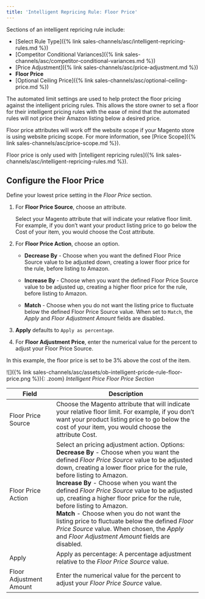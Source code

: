 ```yaml
---
title: 'Intelligent Repricing Rule: Floor Price'
---
```



Sections of an intelligent repricing rule include:

- [Select Rule Type]({% link sales-channels/asc/intelligent-repricing-rules.md %})
- [Competitor Conditional Variances]({% link sales-channels/asc/competitor-conditional-variances.md %})
- [Price Adjustment]({% link sales-channels/asc/price-adjustment.md %})
- **Floor Price**
- [Optional Ceiling Price]({% link sales-channels/asc/optional-ceiling-price.md %})

The automated limit settings are used to help protect the floor pricing against the intelligent pricing rules. This allows the store owner to set a floor for their intelligent pricing rules with the ease of mind that the automated rules will not price their Amazon listing below a desired price.

Floor price attributes will work off the website scope if your Magento store is using website pricing scope. For more information, see [Price Scope]({% link sales-channels/asc/price-scope.md %}).

Floor price is only used with [intelligent repricing rules]({% link sales-channels/asc/intelligent-repricing-rules.md %}).

## Configure the Floor Price

Define your lowest price setting in the _Floor Price_ section.

1. For **Floor Price Source**, choose an attribute.

   Select your Magento attribute that will indicate your relative floor limit. For example, if you don’t want your product listing price to go below the Cost of your item, you would choose the Cost attribute.

1. For **Floor Price Action**, choose an option.

    - **Decrease By** - Choose when you want the defined Floor Price Source value to be adjusted down, creating a lower floor price for the rule, before listing to Amazon.

    - **Increase By** - Choose when you want the defined Floor Price Source value to be adjusted up, creating a higher floor price for the rule, before listing to Amazon.

    - **Match** - Choose when you do not want the listing price to fluctuate below the defined Floor Price Source value. When set to `Match`, the _Apply_ and _Floor Adjustment Amount_ fields are disabled.

1. **Apply** defaults to `Apply as percentage`.

1. For **Floor Adjustment Price**, enter the numerical value for the percent to adjust your Floor Price Source.

In this example, the floor price is set to be 3% above the cost of the item.

![]({% link sales-channels/asc/assets/ob-intelligent-pricde-rule-floor-price.png %}){: .zoom}
 _Intelligent Price Floor Price Section_

|Field|Description|
|--- |--- |
|Floor Price Source|Choose the Magento attribute that will indicate your relative floor limit. For example, if you don’t want your product listing price to go below the cost of your item, you would choose the attribute Cost. |
|Floor Price Action|Select an pricing adjustment action. Options:<br/>**Decrease By** - Choose when you want the defined _Floor Price Source_ value to be adjusted down, creating a lower floor price for the rule, before listing to Amazon.<br/>**Increase By** - Choose when you want the defined _Floor Price Source_ value to be adjusted up, creating a higher floor price for the rule, before listing to Amazon.<br/>**Match** - Choose when you do not want the listing price to fluctuate below the defined _Floor Price Source_ value. When chosen, the _Apply_ and _Floor Adjustment Amount_ fields are disabled. |
|Apply|Apply as percentage: A percentage adjustment relative to the _Floor Price Source_ value. |
|Floor Adjustment Amount |Enter the numerical value for the percent to adjust your _Floor Price Source_ value. |
